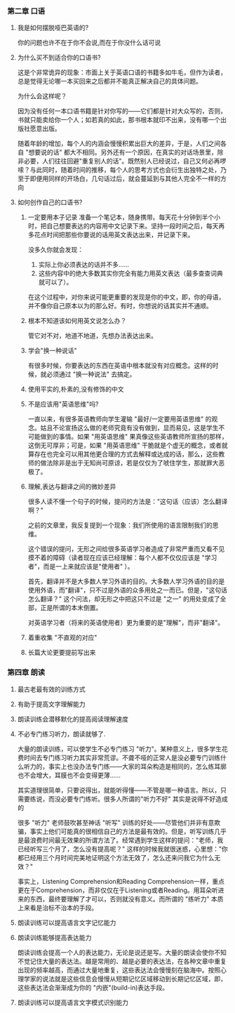 
### 第二章 口语
1. 我是如何摆脱哑巴英语的?

    你的问题也许不在于你不会说,而在于你没什么话可说

2. 为什么买不到适合你的口语书? 

    这是个非常诡异的现象：市面上关于英语口语的书籍多如牛毛，但作为读者，总是觉得无论哪一本买回来之后都并不能真正解决自己的具体问题。
    
    为什么会这样呢？
    
    因为没有任何一本口语书籍是针对你写的——它们都是针对大众写的，否则，书就只能卖给你一个人；如若真的如此，那书根本就印不出来，没有哪一个出版社愿意出版。
    
    随着年龄的增加，每个人的内涵会慢慢积累出巨大的差异，于是，人们之间各自 "想要说的话" 都大不相同。另外还有一个原因，在真实的对话场景里，除非必要，人们往往回避"重复别人的话"。既然别人已经说过，自己又何必再啰嗦？与此同时，随着时间的推移，每个人的思考方式也会衍生出独特之处，乃至于即便用同样的开场白，几句话过后，就会蔓延到与其他人完全不一样的方向

3. 如何创作自己的口语书?

    1. 一定要用本子记录
        准备一个笔记本，随身携带。每天花十分钟到半个小时，把自己想要表达的内容用中文记录下来。坚持一段时间之后，每天再多花点时间把那些你要说的话用英文表达出来，并记录下来。
        
        没多久你就会发现：

        1. 实际上你必须表达的话并不多……
        2. 这些内容中的绝大多数其实你完全有能力用英文表达（最多查查词典就可以了）。

        在这个过程中，对你来说可能更重要的发现是你的中文，即，你的母语，并不像你自己原本以为的那么好。有时，你想说的话其实并不通顺。

    2.  根本不知道该如何用英文说怎么办？

        管它对不对，地道不地道，先想办法表达出来。

    3.  学会"换一种说话"   

        有很多时候，你要表达的东西在英语中根本就没有对应概念。这样的时候，就必须通过 "换一种说法" 去搞定。

    4.  使用平实的,朴素的,没有修饰的中文
    5.  不是应该用"英语思维"吗?

        一直以来，有很多英语教师向学生灌输 "最好/一定要用英语思维" 的观念。姑且不论宣扬这么做的老师究竟有没有做到，显而易见，这是学生不可能做到的事情。如果 "用英语思维" 果真像这些英语教师所宣扬的那样，这倒无可厚非；可是，如果 "用英语思维" 干脆就是个虚无的概念，或者就算存在也完全可以用其他更合理的方式去解释或达成的话，那么，这些教师的做法除非是出于无知尚可原谅，若是仅仅为了唬住学生，那就罪大恶极了。

    6. 理解,表达与翻译之间的微妙差异

        很多人读不懂一个句子的时候，提问的方法是："这句话（应该）怎么翻译啊？"

        之前的文章里，我反复提到一个现象：我们所使用的语言限制我们的思维。

        这个错误的提问，无形之间给很多英语学习者造成了非常严重而又看不见摸不着的障碍（读者现在应该已经理解：每个人都不仅仅应该是 "学习者"，而是一上来就应该是"使用者" ）。 
        
        首先，翻译并不是大多数人学习外语的目的。大多数人学习外语的目的是使用外语，而"翻译"，只不过是外语的众多用处之一而已。但是，"这句话怎么翻译？" 这个问法，却无形之中把这只不过是 "之一" 的用处变成了全部，正是所谓的本末倒置。

        对英语学习者（将来的英语使用者）更为重要的是"理解"，而非"翻译"。

    7.  着重收集 "不直观的对应"
    8.  长篇大论更要提前写出来



### 第四章 朗读

1. 最古老最有效的训练方式
2. 有助于提高文字理解能力
3. 朗读训练会潜移默化的提高阅读理解速度
4. 不必专门练习听力，朗读就够了.
   
    大量的朗读训练，可以使学生不必专门练习 "听力"。某种意义上，很多学生花费时间去专门练习听力其实非常荒谬。不聋不哑的正常人是没必要专门训练什么听力的，事实上也没办法专门练——大家的耳朵构造是相同的，怎么练耳廓也不会增大，耳膜也不会变得更薄……
    
    其实道理很简单，只要说得出，就能听得懂——不管是哪一种语言。所以，只需要练说，而没必要专门练听。很多人所谓的"听力不好" 其实是说得不好造成的

    很多 "听力" 老师鼓吹甚至神话 "听写" 训练的好处——尽管他们并非有意欺骗，事实上他们可能真的很相信自己的方法是最有效的。但是，听写训练几乎是最浪费时间最无效果的所谓方法了。经常遇到学生这样的提问："老师，我已经听写三个月了，怎么没有提高呢？" 这样的时候我就很迷惑，心里想："你都已经用三个月时间完美地证明这个方法无效了，怎么还来问我它为什么无效？"

    事实上，Listening Comprehension和Reading Comprehension一样，重点更在于Comprehension，而非仅仅在于Listening或者Reading。用耳朵听进来的东西，最终要理解了才可以，否则就没有意义。而所谓的 "练听力" 本质上来看是治标不治本的手段。

5. 朗读训练可以提高语言文字记忆能力
6. 朗读训练能够提高表达能力

    朗读训练会提高一个人的表达能力，无论是说还是写。大量的朗读会使你不知不觉记住大量的表达法。越是常用的、越是必要的表达法，在各种文章中重复出现的频率越高，而通过大量地重复，这些表达法会慢慢刻在脑海中。按照心理学家的说法就是这些信息会慢慢从短期记忆区域移动到长期记忆区域，即，这些表达法会渐渐成为你的 "内嵌"(build-in)表达手段。
7. 朗读训练可以提高语言文字模式识别能力
